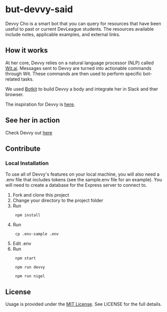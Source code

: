 # but-devvy-said
Devvy Cho is a smart bot that you can query for resources that have been useful to past or current DevLeague students. The resources available include notes, applicable examples, and external links.

## How it works
At her core, Devvy relies on a natural language processor (NLP) called [Wit.ai](https://wit.ai). Messages sent to Devvy are turned into actionable commands through Wit. These commands are then used to perform specific bot-related tasks.

We used [Botkit](https://www.botkit.ai/) to build Devvy a body and integrate her in Slack and ther browser.

The inspiration for Devvy is [here](https://github.com/devleague/Devvy-Cho).

## See her in action
<!-- Need to add website link -->
Check Devvy out [here](https://github.com/Nitharios/but-devvy-said)

## Contribute
### Local Installation
To use all of Devvy's features on your local machine, you will also need a .env file that includes tokens (see the sample.env file for an example). You will need to create a database for the Express server to connect to.

1. Fork and clone this project
2. Change your directory to the project folder
3. Run
   ```
    npm install
   ```
4. Run
   ```
    cp .env-sample .env
   ```
5. Edit .env
6. Run
   ```
    npm start
   ```
   ```
    npm run devvy
   ```
   ```
    npm run nigel
   ```

## License
Usage is provided under the [MIT License](http://http//opensource.org/licenses/mit-license.php). See LICENSE for the full details.
